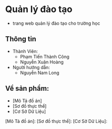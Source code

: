 # Quản lý đào tạo
- trang web quản lý đào tạo cho trường học

## Thông tin
- Thành Viên: 
  - Phạm Tiến Thành Công
  - Nguyễn Xuân Hoàng
- Người hướng dẫn:
  - Nguyễn Nam Long 

## Về sản phẩm:
- [Mô Tả đồ án]
- [Sơ đồ thực thể]
- [Cơ Sở Dữ Liệu]

[Mô Tả đồ án]: 
[Sơ đồ thực thể]: 
[Cơ Sở Dữ Liệu]: 
